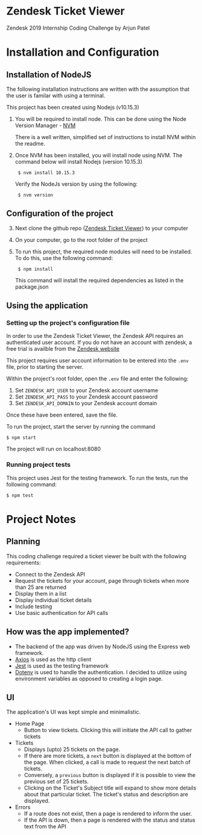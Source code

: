 # Zendesk Ticket Viewer
Zendesk 2019 Internship Coding Challenge by Arjun Patel

# Installation and Configuration
## Installation of NodeJS
The following installation instructions are written with the assumption that the user is familar with using a terminal.

This project has been created using Nodejs (v10.15.3)

1. You will be required to install node. This can be done using the Node Version Manager - [NVM](https://github.com/nvm-sh/nvm#installation-and-update) 

    There is a well written, simplified set of instructions to install NVM within the readme.

2. Once NVM has been installed, you will install node using NVM. The command below will install Nodejs (version 10.15.3)

        $ nvm install 10.15.3

    Verify the NodeJs version by using the following:

        $ nvm version

## Configuration of the project

3. Next clone the github repo ([Zendesk Ticket Viewer](https://github.com/arjun555/zendesk-ticket-viewer)) to your computer

4. On your computer, go to the root folder of the project

5. To run this project, the required node modules will need to be installed. To do this, use the following command:

        $ npm install

    This command will install the required dependencies as listed in the package.json

## Using the application

### Setting up the project's configuration file

In order to use the Zendesk Ticket Viewer, the Zendesk API requires an authenticated user account. If you do not have an account with zendesk, a free trial is availble from the [Zendesk website](https://zendesk.com/)

This project requires user account information to be entered into the `.env` file, prior to starting the server.

Within the project's root folder, open the `.env` file and enter the following:
    
1. Set `ZENDESK_API_USER` to your Zendesk account username 
2. Set `ZENDESK_API_PASS` to your Zendesk account password 
2. Set `ZENDESK_API_DOMAIN` to your Zendesk account domain

Once these have been entered, save the file. 

To run the project, start the server by running the command
    
    $ npm start

The project will run on localhost:8080

### Running project tests

This project uses Jest for the testing framework. To run the tests, run the following command:

    $ npm test

# Project Notes
## Planning
This coding challenge required a ticket viewer be built with the following requirements:
-  Connect to the Zendesk API
-  Request the tickets for your account, page through tickets when more than 25 are returned
- Display them in a list
- Display individual ticket details 
- Include testing
- Use basic authentication for API calls

## How was the app implemented?

- The backend of the app was driven by NodeJS using the Express web framework. 
- [Axios](https://github.com/axios/axios) is used as the http client
- [Jest](https://jestjs.io/) is used as the testing framework
- [Dotenv](https://www.npmjs.com/package/dotenv) is used to handle the authentication. I decided to utilize using environment variables as opposed to creating a login page.

## UI
The application's UI was kept simple and minimalistic.
- Home Page
    - Button to view tickets. Clicking this will initiate the API call to gather tickets 
- Tickets
    - Displays (upto) 25 tickets on the page. 
    - If there are more tickets, a `next` button is displayed at the bottom of the page. When clicked, a call is made to request the next batch of tickets.
    - Conversely, a `previous` button is displayed if it is possible to view the previous set of 25 tickets.
    - Clicking on the Ticket's Subject title will expand to show more details about that particular ticket. The ticket's status and description are displayed.
- Errors
    - If a route does not exist, then a page is rendered to inform the user.
    - If the API is down, then a page is rendered with the status and status text from the API